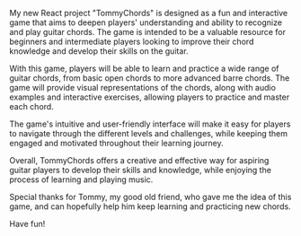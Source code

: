 My new React project "TommyChords" is designed as a fun and interactive game that aims to deepen players' understanding and ability to recognize and play guitar chords. The game is intended to be a valuable resource for beginners and intermediate players looking to improve their chord knowledge and develop their skills on the guitar.

With this game, players will be able to learn and practice a wide range of guitar chords, from basic open chords to more advanced barre chords. The game will provide visual representations of the chords, along with audio examples and interactive exercises, allowing players to practice and master each chord.

The game's intuitive and user-friendly interface will make it easy for players to navigate through the different levels and challenges, while keeping them engaged and motivated throughout their learning journey. 

Overall, TommyChords offers a creative and effective way for aspiring guitar players to develop their skills and knowledge, while enjoying the process of learning and playing music.

Special thanks for Tommy, my good old friend, who gave me the idea of this game, and can hopefully help him keep learning and practicing new chords.

Have fun!
